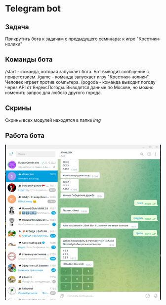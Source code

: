 # Telegram bot

## Задача

Прикрутить бота к задачам с предыдущего семинара: 
к игре "Крестики-нолики"

## Команды бота

/start - команда, которая запускает бота. Бот выводит сообщение с приветствием.
/game - команда запускает игру "Крестики-нолики". Человек играет против компьтера.
/pogoda - команда выводит погоду через API от ЯндексПогоды. Выводятся данные по Москве, но можно изменить запрос для любого другого города.

## Скрины

Скрины всех модулей находятся в папке *img*

## Работа бота

![alt-текст](img/telegram.jpg "Работа бота")